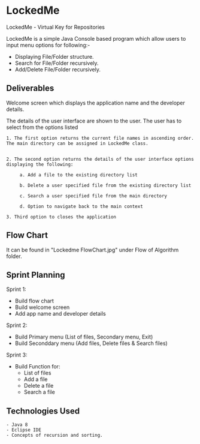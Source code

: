 # LockedMe
LockedMe - Virtual Key for Repositories

LockedMe is a simple Java Console based program which allow users to input menu options for following:-

* Displaying File/Folder structure. 
* Search for File/Folder recursively.
* Add/Delete File/Folder recursively.

## Deliverables
Welcome screen which displays the application name and the developer details.

The details of the user interface are shown to the user. The user has to select from the options listed 

 
    1. The first option returns the current file names in ascending order. The main directory can be assigned in LockedMe class.
  

    2. The second option returns the details of the user interface options displaying the following:

         a. Add a file to the existing directory list

         b. Delete a user specified file from the existing directory list

         c. Search a user specified file from the main directory

         d. Option to navigate back to the main context

    3. Third option to closes the application
    
## Flow Chart

It can be found in "Lockedme FlowChart.jpg" under Flow of Algorithm folder.

## Sprint Planning

  Sprint 1:
   - Build flow chart
   - Build welcome screen
   - Add app name and developer details
  
  
  Sprint 2:
   - Build Primary menu (List of files, Secondary menu, Exit)
   - Build Seconddary menu (Add files, Delete files & Search files)
  
  
  Sprint 3:
   - Build Function for:
     - List of files
     - Add a file
     - Delete a file
     - Search a file
    
 
 ## Technologies Used
    - Java 8
    - Eclipse IDE
    - Concepts of recursion and sorting.
